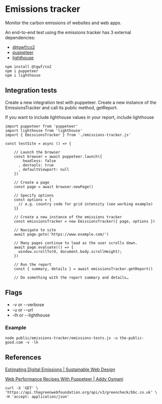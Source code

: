 
# Emissions tracker

Monitor the carbon emissions of websites and web apps. 

An end-to-end test using the emissions tracker has 3 external dependencies:
- [@tgwf/co2](https://github.com/thegreenwebfoundation/co2.js/)
- [puppeteer](https://github.com/puppeteer/puppeteer)
- [lighthouse](https://github.com/GoogleChrome/lighthouse)

```
npm install @tgwf/co2
npm i puppeteer
npm i lighthouse
```

## Integration tests

Create a new integration test with puppeteer. Create a new instance of the EmissionsTracker and call its public method, getReport.

If you want to include lighthouse values in your report, include lighthouse

```
import puppeteer from 'puppeteer'
import lighthouse from 'lighthouse'
import { EmissionsTracker } from './emissions-tracker.js'

const testSite = async () => {

    // Launch the browser
    const browser = await puppeteer.launch({
        headless: false
      , devtools: true
      , defaultViewport: null
    })

    // Create a page
    const page = await browser.newPage()

    // Specify options
    const options = {
      // e.g. country code for grid intensity (see working example)
    }}

    // Create a new instance of the emissions tracker
    const emissionsTracker = new EmissionsTracker({ page, options })
    
    // Navigate to site
    await page.goto('https://www.example.com/')

    // Many pages continue to load as the user scrolls down.
    await page.evaluate(() => {
      window.scrollTo(0, document.body.scrollHeight);
    })

    // Run the report
    const { summary, details } = await emissionsTracker.getReport()

    // Do something with the report summary and details…
```

## Flags

- -v or --verbose
- -u or --url
- -lh or --lighthouse

### Example

```
node public/emissions-tracker/emissions-tests.js -u the-public-good.com -v -lh 
```

## References

[Estimating Digital Emissions | Sustainable Web Design](https://sustainablewebdesign.org/estimating-digital-emissions/)

[Web Performance Recipes With Puppeteer | Addy Osmani
](https://addyosmani.com/blog/puppeteer-recipes/)

```
curl -X 'GET' \
'https://api.thegreenwebfoundation.org/api/v3/greencheck/bbc.co.uk' \
-H 'accept: application/json'
```